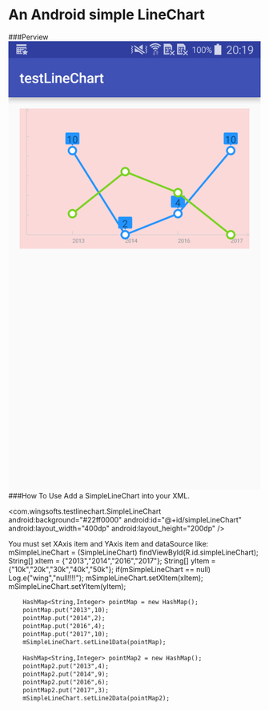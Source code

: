 # An Android simple LineChart 

###Perview
![image](https://github.com/stormdzh/SimpleLineChart-master/blob/master/perview.png)
###How To Use
Add a SimpleLineChart into your XML.

  <com.wingsofts.testlinechart.SimpleLineChart
        android:background="#22ff0000"
        android:id="@+id/simpleLineChart"
        android:layout_width="400dp"
        android:layout_height="200dp" />
		
You must set XAxis item and YAxis item and dataSource like:
 mSimpleLineChart = (SimpleLineChart) findViewById(R.id.simpleLineChart);
        String[] xItem = {"2013","2014","2016","2017"};
        String[] yItem = {"10k","20k","30k","40k","50k"};
        if(mSimpleLineChart == null)
            Log.e("wing","null!!!!");
        mSimpleLineChart.setXItem(xItem);
        mSimpleLineChart.setYItem(yItem);

        HashMap<String,Integer> pointMap = new HashMap();
        pointMap.put("2013",10);
        pointMap.put("2014",2);
        pointMap.put("2016",4);
        pointMap.put("2017",10);
        mSimpleLineChart.setLine1Data(pointMap);

        HashMap<String,Integer> pointMap2 = new HashMap();
        pointMap2.put("2013",4);
        pointMap2.put("2014",9);
        pointMap2.put("2016",6);
        pointMap2.put("2017",3);
        mSimpleLineChart.setLine2Data(pointMap2);